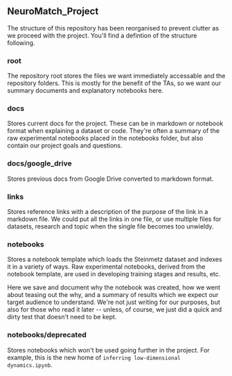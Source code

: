 ## NeuroMatch_Project

The structure of this repository has been reorganised to prevent clutter as we proceed with the project. You'll find a defintion of the structure following.

### root
The repository root stores the files we want immediately accessable and the repository folders. This is mostly for the benefit of the TAs, so we want our summary documents and explanatory notebooks here.

### docs
Stores current docs for the project. These can be in markdown or notebook format when explaining a dataset or code. They're often a summary of the raw experimental notebooks placed in the notebooks folder, but also contain our project goals and questions.

### docs/google_drive
Stores previous docs from Google Drive converted to markdown format.

### links
Stores reference links with a description of the purpose of the link in a markdown file. We could put all the links in one file, or use multiple files for datasets, research and topic when the single file becomes too unwieldy.

### notebooks
Stores a notebook template which loads the Steinmetz dataset and indexes it in a variety of ways. Raw experimental notebooks, derived from the notebook template, are used in developing training stages and results, etc. 

Here we save and document why the notebook was created, how we went about teasing out the why, and a summary of results which we expect our target audience to understand. We're not just writing for our purposes, but also for those who read it later -- unless, of course, we just did a quick and dirty test that doesn't need to be kept.

### notebooks/deprecated
Stores notebooks which won't be used going further in the project. For example, this is the new home of `inferring low-dimensional dynamics.ipynb`.
